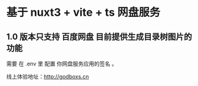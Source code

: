 # 基于 nuxt3 + vite + ts 网盘服务

## 1.0 版本只支持 百度网盘 目前提供生成目录树图片的功能

需要 在 .env 里 配置 你网盘服务应用的签名 。

线上体验地址：http://godboxs.cn
